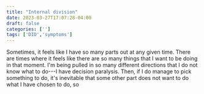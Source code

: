 ```yaml
---
title: "Internal division"
date: 2023-03-27T17:07:28-04:00
draft: false
categories: ['']
tags: ['DID','symptoms'] 
---
```


Sometimes, it feels like I have so many parts out at any given time. There are times where it feels like there are so many things that I want to be doing in that moment. I'm being pulled in so many different directions that I do not know what to do---I have decision paralysis. Then, if I do manage to pick something to do, it's inevitable that some other part does not want to do what I have chosen to do, so 
